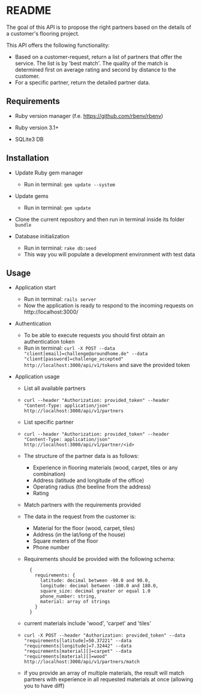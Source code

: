 # README

The goal of this API is to propose the right partners based on the details of a customer's flooring project.

This API offers the following functionality:
* Based on a customer-request, return a list of partners that offer the service. The list is by 'best match'. The quality of the match is determined first on average rating and second by distance to the customer.
* For a specific partner, return the detailed partner data.

## Requirements

* Ruby version manager (f.e. https://github.com/rbenv/rbenv)

* Ruby version 3.1+

* SQLite3 DB

## Installation

* Update Ruby gem manager
  - Run in terminal: `gem update --system`

* Update gems
  - Run in terminal: `gem update`

* Clone the current repository and then run in terminal inside its folder `bundle`

* Database initialization
  - Run in terminal: `rake db:seed`
  - This way you will populate a development environment with test data

## Usage

* Application start
  - Run in terminal: `rails server`
  - Now the application is ready to respond to the incoming requests on http://localhost:3000/

* Authentication
  - To be able to execute requests you should first obtain an authentication token
  - Run in terminal: `curl -X POST --data "client[email]=challenge@aroundhome.de" --data "client[password]=challenge_accepted" http://localhost:3000/api/v1/tokens` and save the provided token

* Application usage
  - List all available partners
  - `curl --header "Authorization: provided_token" --header "Content-Type: application/json" http://localhost:3000/api/v1/partners`

  - List specific partner
  - `curl --header "Authorization: provided_token" --header "Content-Type: application/json" http://localhost:3000/api/v1/partner/<id>`
  - The structure of the partner data is as follows:
    * Experience in flooring materials (wood, carpet, tiles or any combination)
    * Address (latitude and longitude of the office)
    * Operating radius (the beeline from the address)
    * Rating

  - Match partners with the requirements provided
  - The data in the request from the customer is:
    * Material for the floor (wood, carpet, tiles)
    * Address (in the lat/long of the house)
    * Square meters of the floor
    * Phone number
  - Requirements should be provided with the following schema:
    ```
      {
        requirements: {
          latitude: decimal between -90.0 and 90.0,
          longitude: decimal between -180.0 and 180.0,
          square_size: decimal greater or equal 1.0
          phone_number: string,
          material: array of strings
        }
      }
    ```
  - current materials include 'wood', 'carpet' and 'tiles'
  - `curl -X POST --header "Authorization: provided_token" --data "requirements[latitude]=50.37221" --data "requirements[longitude]=7.32442" --data "requirements[material][]=carpet" --data "requirements[material][]=wood" http://localhost:3000/api/v1/partners/match`
  - if you provide an array of multiple materials, the result will match partners with experience in all requested materials at once (allowing you to have diff)
